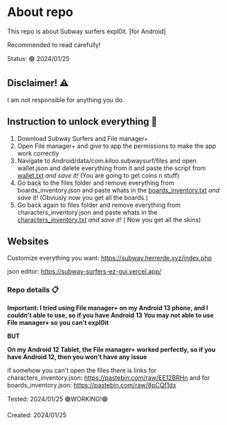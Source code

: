 # About repo
This repo is about Subway surfers expl0it. [for Android] 

Recommended to read carefully!

Status: 🟢 2024/01/25



## Disclaimer! ⚠️
I am not responsible for anything you do.


## Instruction to unlock everything 📝
1. Download Subway Surfers and File manager+
2. Open File manager+ and give to app the permissions to make the app work correctly
3. Navigate to Android/data/com.kiloo.subwaysurf/files and open wallet.json and delete everything from it and paste the script from [wallet.txt](Wallet.txt) _and save it!_ (You are going to get coins n stuff)
4. Go back to the files folder and remove everything from boards_inventory.json and paste whats in the [boards_inventory.txt](boards_inventory.txt) _and save it!_ (Obviusly now you get all the boards.)
5. Go back again to files folder and remove everything from characters_inventory.json and paste whats in the [characters_inventory.txt](characters_inventory.txt) _and save it!_ ( Now you get all the skins)


## Websites
Customize everything you want:
https://subway.herrerde.xyz/index.php

json editor:
https://subway-surfers-ez-gui.vercel.app/


### Repo details 📋
**Important: I tried using File manager+ on my Android 13 phone, and I couldn't able to use, so if you have Android 13 You may not able to use File manager+ so you can't expl0it**

**BUT**

**On my Android 12 Tablet, the File manager+ worked perfectly, so if you have Android 12, then you won't have any issue**

if somehow you can't open the files there is links for characters_inventory.json: https://pastebin.com/raw/EE12BRHn and for boards_inventory.json: https://pastebin.com/raw/8pCQf1dx

Tested: 2024/01/25 🟢WORKING!🟢

Created: 2024/01/25







